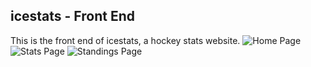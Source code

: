 ## icestats - Front End

This is the front end of icestats, a hockey stats website.
![Home Page](https://gyazo.com/38861c2084eb1e6e06fc9a3fd9c88957)
![Stats Page](https://i.gyazo.com/d402ae5a76a11d933ca8fc501d86ad6f.png)
![Standings Page](https://i.gyazo.com/75b87bfa7eb633e6456389a05e9e48ad.png)
